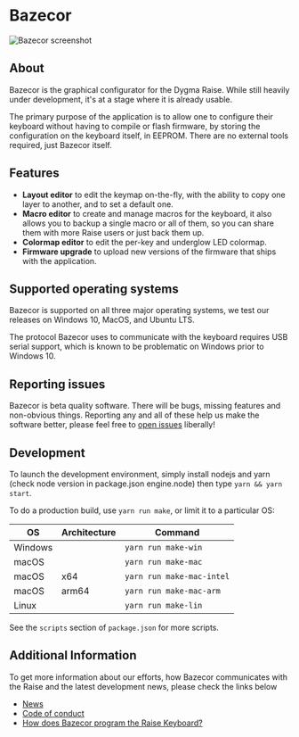 Bazecor
=======

![Bazecor screenshot](data/screenshot.png)

## About

Bazecor is the graphical configurator for the Dygma Raise. While still heavily under development, it's at a stage where it is already usable.

The primary purpose of the application is to allow one to configure their keyboard without having to compile or flash firmware, by storing the configuration on the keyboard itself, in EEPROM. There are no external tools required, just Bazecor itself.

## Features

* **Layout editor** to edit the keymap on-the-fly, with the ability to copy one
  layer to another, and to set a default one.
* **Macro editor** to create and manage macros for the keyboard, it also allows you to backup a single macro or all of them, so you can share them with more Raise users or just back them up.
* **Colormap editor** to edit the per-key and underglow LED colormap.
* **Firmware upgrade** to upload new versions of the firmware that ships with the application.

## Supported operating systems

Bazecor is supported on all three major operating systems, we test our releases on Windows 10, MacOS, and Ubuntu LTS.

The protocol Bazecor uses to communicate with the keyboard requires USB serial
support, which is known to be problematic on Windows prior to Windows 10.

## Reporting issues

Bazecor is beta quality software. There will be bugs, missing features and
non-obvious things. Reporting any and all of these help us make the software
better, please feel free to [open issues][issues] liberally!

 [issues]: https://github.com/Dygmalab/Bazecor/issues

## Development

To launch the development environment, simply install nodejs and yarn (check node version in package.json engine.node) then type `yarn && yarn start`.

To do a production build, use `yarn run make`, or limit it to a particular OS:

| OS      | Architecture | Command                   |
|---------|--------------|---------------------------|
| Windows |              | `yarn run make-win`       |
| macOS   |              | `yarn run make-mac`       |
| macOS   | x64          | `yarn run make-mac-intel` |
| macOS   | arm64        | `yarn run make-mac-arm`   |
| Linux   |              | `yarn run make-lin`       |

See the `scripts` section of `package.json` for more scripts.

## Additional Information
To get more information about our efforts, how Bazecor communicates with the Raise and the latest development news, please check the links below

* [News](https://github.com/Dygmalab/Bazecor/blob/development/NEWS.md)
* [Code of conduct](https://github.com/Dygmalab/Bazecor/blob/development/CODE_OF_CONDUCT.md)
* [How does Bazecor program the Raise Keyboard?](https://github.com/Dygmalab/Bazecor/blob/development/FOCUS_API.md)
